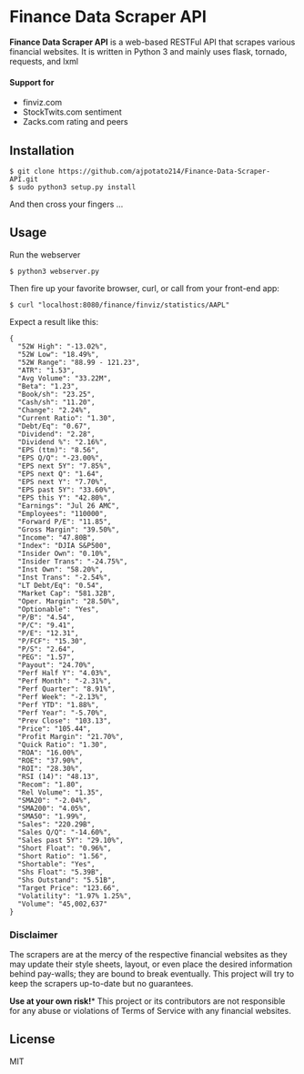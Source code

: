 Finance Data Scraper API
======
**Finance Data Scraper API** is a web-based RESTFul API that scrapes various financial websites.
It is written in Python 3 and mainly  uses flask, tornado, requests, and lxml

#### Support for
* finviz.com
* StockTwits.com sentiment
* Zacks.com rating and peers

Installation
-----------
```
$ git clone https://github.com/ajpotato214/Finance-Data-Scraper-API.git
$ sudo python3 setup.py install
```
And then cross your fingers ...

Usage
-----
Run the webserver
```
$ python3 webserver.py
```

Then fire up your favorite browser, curl, or call from your front-end app:
```
$ curl "localhost:8080/finance/finviz/statistics/AAPL"
```

Expect a result like this:
```
{
  "52W High": "-13.02%",
  "52W Low": "18.49%",
  "52W Range": "88.99 - 121.23",
  "ATR": "1.53",
  "Avg Volume": "33.22M",
  "Beta": "1.23",
  "Book/sh": "23.25",
  "Cash/sh": "11.20",
  "Change": "2.24%",
  "Current Ratio": "1.30",
  "Debt/Eq": "0.67",
  "Dividend": "2.28",
  "Dividend %": "2.16%",
  "EPS (ttm)": "8.56",
  "EPS Q/Q": "-23.00%",
  "EPS next 5Y": "7.85%",
  "EPS next Q": "1.64",
  "EPS next Y": "7.70%",
  "EPS past 5Y": "33.60%",
  "EPS this Y": "42.80%",
  "Earnings": "Jul 26 AMC",
  "Employees": "110000",
  "Forward P/E": "11.85",
  "Gross Margin": "39.50%",
  "Income": "47.80B",
  "Index": "DJIA S&P500",
  "Insider Own": "0.10%",
  "Insider Trans": "-24.75%",
  "Inst Own": "58.20%",
  "Inst Trans": "-2.54%",
  "LT Debt/Eq": "0.54",
  "Market Cap": "581.32B",
  "Oper. Margin": "28.50%",
  "Optionable": "Yes",
  "P/B": "4.54",
  "P/C": "9.41",
  "P/E": "12.31",
  "P/FCF": "15.30",
  "P/S": "2.64",
  "PEG": "1.57",
  "Payout": "24.70%",
  "Perf Half Y": "4.03%",
  "Perf Month": "-2.31%",
  "Perf Quarter": "8.91%",
  "Perf Week": "-2.13%",
  "Perf YTD": "1.88%",
  "Perf Year": "-5.70%",
  "Prev Close": "103.13",
  "Price": "105.44",
  "Profit Margin": "21.70%",
  "Quick Ratio": "1.30",
  "ROA": "16.00%",
  "ROE": "37.90%",
  "ROI": "28.30%",
  "RSI (14)": "48.13",
  "Recom": "1.80",
  "Rel Volume": "1.35",
  "SMA20": "-2.04%",
  "SMA200": "4.05%",
  "SMA50": "1.99%",
  "Sales": "220.29B",
  "Sales Q/Q": "-14.60%",
  "Sales past 5Y": "29.10%",
  "Short Float": "0.96%",
  "Short Ratio": "1.56",
  "Shortable": "Yes",
  "Shs Float": "5.39B",
  "Shs Outstand": "5.51B",
  "Target Price": "123.66",
  "Volatility": "1.97% 1.25%",
  "Volume": "45,002,637"
}
```

### Disclaimer
The scrapers are at the mercy of the respective financial websites as they may update their
style sheets, layout, or even place the desired information behind pay-walls; they are bound
to break eventually. This project will try to keep the scrapers up-to-date but no guarantees.

**Use at your own risk!*** This project or its contributors are not responsible for any abuse or
violations of Terms of Service with any financial websites.

## License
MIT
